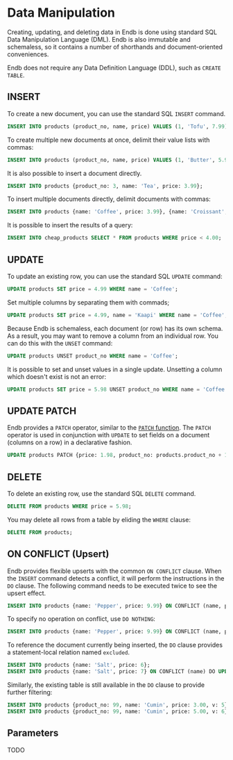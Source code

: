 # Data Manipulation

Creating, updating, and deleting data in Endb is done using standard SQL Data Manipulation Language (DML).
Endb is also immutable and schemaless,
so it contains a number of shorthands and document-oriented conveniences.

Endb does not require any Data Definition Language (DDL), such as `CREATE TABLE`.

## INSERT

To create a new document, you can use the standard SQL `INSERT` command.

```sql
INSERT INTO products (product_no, name, price) VALUES (1, 'Tofu', 7.99);
```

To create multiple new documents at once, delimit their value lists with commas:

```sql
INSERT INTO products (product_no, name, price) VALUES (1, 'Butter', 5.99), (2, 'Margarine', 4.99);
```

It is also possible to insert a document directly.

```sql
INSERT INTO products {product_no: 3, name: 'Tea', price: 3.99};
```

To insert multiple documents directly, delimit documents with commas:

```sql
INSERT INTO products {name: 'Coffee', price: 3.99}, {name: 'Croissant', price: 2.99};
```

It is possible to insert the results of a query:

```sql
INSERT INTO cheap_products SELECT * FROM products WHERE price < 4.00;
```

## UPDATE

To update an existing row, you can use the standard SQL `UPDATE` command:

```sql
UPDATE products SET price = 4.99 WHERE name = 'Coffee';
```

Set multiple columns by separating them with commads;

```sql
UPDATE products SET price = 4.99, name = 'Kaapi' WHERE name = 'Coffee';
```

Because Endb is schemaless, each document (or row) has its own schema.
As a result, you may want to remove a column from an individual row.
You can do this with the `UNSET` command:

```sql
UPDATE products UNSET product_no WHERE name = 'Coffee';
```

It is possible to set and unset values in a single update.
Unsetting a column which doesn't exist is not an error:

```sql
UPDATE products SET price = 5.98 UNSET product_no WHERE name = 'Coffee';
```

## UPDATE PATCH

Endb provides a `PATCH` operator, similar to the [`PATCH` function](functions.md#patch).
The `PATCH` operator is used in conjunction with `UPDATE`
to set fields on a document (columns on a row) in a declarative fashion.

```sql
UPDATE products PATCH {price: 1.98, product_no: products.product_no + 1000} WHERE price = 2.00;
```

## DELETE

To delete an existing row, use the standard SQL `DELETE` command.

```SQL
DELETE FROM products WHERE price = 5.98;
```

You may delete all rows from a table by eliding the `WHERE` clause:

```SQL
DELETE FROM products;
```

## ON CONFLICT (Upsert)

Endb provides flexible upserts with the common `ON CONFLICT` clause.
When the `INSERT` command detects a conflict, it will perform the instructions in the `DO` clause.
The following command needs to be executed twice to see the upsert effect.

```sql
INSERT INTO products {name: 'Pepper', price: 9.99} ON CONFLICT (name, price) DO UPDATE SET v = 2;
```

To specify no operation on conflict, use `DO NOTHING`:

```sql
INSERT INTO products {name: 'Pepper', price: 9.99} ON CONFLICT (name, price) DO NOTHING;
```

To reference the document currently being inserted, the `DO` clause provides
a statement-local relation named `excluded`.

```sql
INSERT INTO products {name: 'Salt', price: 6};
INSERT INTO products {name: 'Salt', price: 7} ON CONFLICT (name) DO UPDATE SET price = excluded.price;
```

Similarly, the existing table is still available in the `DO` clause to provide further filtering:

```sql
INSERT INTO products {product_no: 99, name: 'Cumin', price: 3.00, v: 5};
INSERT INTO products {product_no: 99, name: 'Cumin', price: 5.00, v: 6} ON CONFLICT (product_no, name) DO UPDATE SET price = excluded.price, v = excluded.v WHERE products.v < 6;
```

## Parameters

TODO

